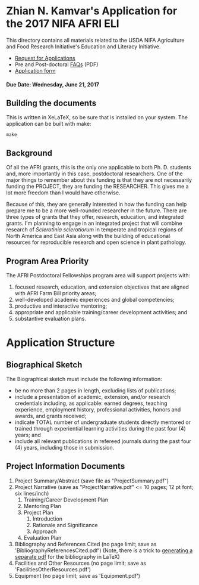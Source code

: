 Zhian N. Kamvar's Application for the 2017 NIFA AFRI ELI
========================================================

This directory contains all materials related to the USDA NIFA Agriculture and
Food Research Initiative's Education and Literacy Initiative.

 - [Request for Applications]
 - Pre and Post-doctoral [FAQs] (PDF)
 - [Application form]


#### Due Date: Wednesday, June 21, 2017

Building the documents
----------------------

This is written in XeLaTeX, so be sure that is installed on your system. The
application can be built with make:

```
make
```

Background
----------

Of all the AFRI grants, this is the only one applicable to both Ph. D. students
and, more importantly in this case, postdoctoral researchers. One of the major
things to remember about this funding is that they are not necessarily funding
the PROJECT, they are funding the RESEARCHER. This gives me a lot more freedom
than I would have otherwise.

Because of this, they are generally interested in how the funding can help
prepare me to be a more well-rounded researcher in the future. There are three
types of grants that they offer, research, education, and integrated grants. I'm
planning to engage in an integrated project that will combine research of
*Sclerotinia sclerotiorum* in temperate and tropical regions of North America
and East Asia along with the building of educational resources for reproducible
research and open science in plant pathology.

[Request for Applications]: https://nifa.usda.gov/funding-opportunity/agriculture-and-food-research-initiative-food-agriculture-natural-resources
[FAQs]: https://nifa.usda.gov/sites/default/files/Predoctoral%20and%20Postdoctral%20Fellowship%20FAQs_0.pdf
[Application form]: https://www.grants.gov/web/grants/view-opportunity.html?oppId=293349

Program Area Priority
---------------------

The AFRI Postdoctoral Fellowships program area will support projects with: 

1. focused research, education, and extension objectives that are aligned with
   AFRI Farm Bill priority areas;
2. well-developed academic experiences and global competencies;
3. productive and interactive mentoring;
4. appropriate and applicable training/career development activities; and
5. substantive evaluation plans.

Application Structure
=====================

Biographical Sketch
-------------------

The Biographical sketch must include the following information:

* be no more than 2 pages in length, excluding lists of publications;
* include a presentation of academic, extension, and/or research credentials
  including, as applicable: earned degrees, teaching experience, employment
  history, professional activities, honors and awards, and grants received;
* indicate TOTAL number of undergraduate students directly mentored or trained
  through experiential learning activities during the past four (4) years; and
* include all relevant publications in refereed journals during the past four
  (4) years, including those in submission.

Project Information Documents
-----------------------------

1. Project Summary/Abstract (save file as "ProjectSummary.pdf")
2. Project Narrative (save as "ProjectNarrative.pdf" <= 10 pages; 12 pt font; six lines/inch)    
     1. Training/Career Development Plan 
     2. Mentoring Plan 
     3. Project Plan
        1. Introduction
        2. Rationale and Significance
        3. Approach 
     4. Evaluation Plan
3. Bibliography and References Cited (no page limit; save as
   'BibliographyReferencesCited.pdf') (Note, there is a trick to [generating a
   separate pdf] for the bibliography in LaTeX)
4. Facilities and Other Resources (no page limit; save as
   'FacilitiesOtherResources.pdf')
5. Equipment (no page limit; save as 'Equipment.pdf')

[generating a separate pdf]: https://tex.stackexchange.com/a/224803/77699
